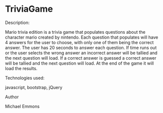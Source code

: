 # TriviaGame

Description:

Mario trivia edition is a trivia game that populates questions about the character mario created by nintendo. Each question that populates will have 4 answers for the user to choose, with only one of them being the correct answer. The user has 20 seconds to answer each question. If time runs out or the user selects the wrong answer an incorrect answer will be tallied and the next question will load. If a correct answer is guessed a correct answer will be tallied and the next question will load. At the end of the game it will load the results.


Technologies used:

javascript, 
bootstrap, 
jQuery


Author

Michael Emmons
